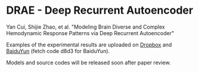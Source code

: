 # DRAE - Deep Recurrent Autoencoder

Yan Cui, Shijie Zhao, et al. "Modeling Brain Diverse and Complex Hemodynamic Response Patterns via Deep Recurrent Autoencoder"

Examples of the experimental results are uploaded on [Dropbox](https://www.dropbox.com/s/qg1bi57tdz6rvvs/DRAE-Q1-MOTOR-68sub1-68-NTS-L32x2-F16-lr0.004-e40-lrd15r4-2720.zip?dl=0) and [BaiduYun](https://pan.baidu.com/s/1ZImqce62E7L5c4HmCHd01A) (fetch code d8d3 for BaiduYun).

Models and source codes will be released soon after paper review.
